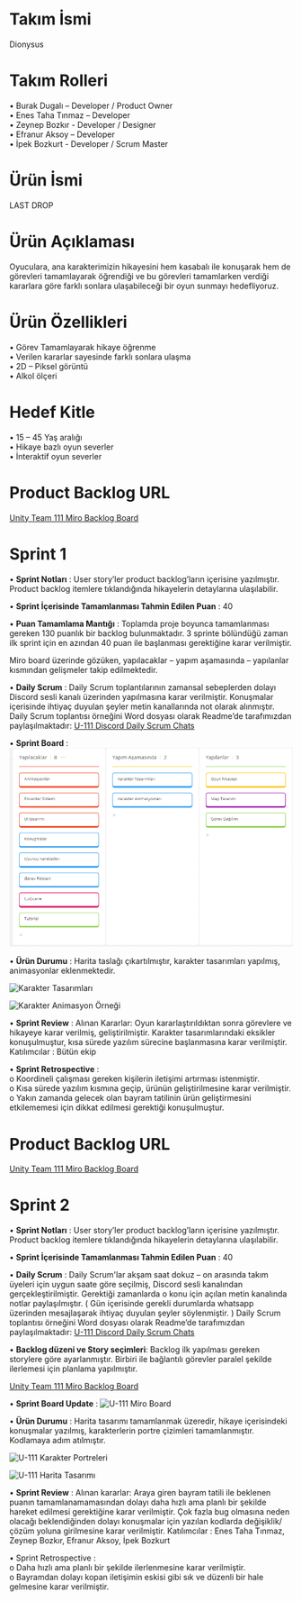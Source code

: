 # Takım İsmi 

Dionysus

# Takım Rolleri

•	Burak Dugalı – Developer / Product Owner <br/>
•	Enes Taha Tınmaz – Developer  <br/>
•	Zeynep Bozkır -  Developer / Designer  <br/>
•	Efranur Aksoy – Developer  <br/>
•	İpek Bozkurt -  Developer / Scrum Master  <br/>

# Ürün İsmi 

LAST DROP

# Ürün Açıklaması 

Oyuculara, ana karakterimizin hikayesini hem kasabalı ile konuşarak hem de görevleri tamamlayarak öğrendiği ve bu görevleri tamamlarken verdiği kararlara göre farklı sonlara ulaşabileceği bir oyun sunmayı hedefliyoruz. 

# Ürün Özellikleri 

•	Görev Tamamlayarak hikaye öğrenme <br/>
•	Verilen kararlar sayesinde farklı sonlara ulaşma <br/>
•	2D – Piksel görüntü <br/>
•	Alkol ölçeri <br/>

# Hedef Kitle
•	15 – 45 Yaş aralığı <br/>
•	Hikaye bazlı oyun severler <br/>
•	İnteraktif oyun severler <br/>

# Product Backlog URL 

[Unity Team 111 Miro Backlog Board](https://miro.com/app/board/uXjVM_9kYqM=/?share_link_id=616186124308)


# Sprint 1 


•	**Sprint Notları** : User story’ler product backlog’ların içerisine yazılmıştır. Product backlog itemlere tıklandığında hikayelerin detaylarına ulaşılabilir. <br/>

•	**Sprint İçerisinde Tamamlanması Tahmin Edilen Puan** :  40 <br/>

•	**Puan Tamamlama Mantığı** : Toplamda proje boyunca tamamlanması gereken 130 puanlık bir backlog bulunmaktadır. 3 sprinte bölündüğü zaman ilk sprint için en azından 40 puan ile başlanması gerektiğine karar verilmiştir. <br/>

Miro board üzerinde gözüken, yapılacaklar – yapım aşamasında – yapılanlar kısmından gelişmeler takip edilmektedir. <br/>

•	**Daily Scrum** :  Daily Scrum toplantılarının zamansal sebeplerden dolayı Discord sesli kanalı üzerinden yapılmasına karar verilmiştir. Konuşmalar içerisinde ihtiyaç duyulan şeyler metin kanallarında not olarak alınmıştır. Daily Scrum toplantısı örneğini Word dosyası olarak Readme’de tarafımızdan paylaşılmaktadır: [U-111 Discord Daily Scrum Chats](https://github.com/Burak-Dugali/U-111/blob/main/U-111%20Discord%20Daily%20Scrum%20Chats.docx) <br/>

•	**Sprint Board** : 
![U-111 Miro Board](https://github.com/Burak-Dugali/U-111/blob/main/U-111%20Miro%20Board.png)


•	**Ürün Durumu** : Harita taslağı çıkartılmıştır, karakter tasarımları yapılmış, animasyonlar eklenmektedir. 

![Karakter Tasarımları](https://cdn.discordapp.com/attachments/1116802566764904488/1117882053065719899/New_Piskel_2.png)

![Karakter Animasyon Örneği](https://cdn.discordapp.com/attachments/1116802566764904488/1117881713926881352/animasyonz.png)

•	**Sprint Review** : Alınan Kararlar: Oyun kararlaştırıldıktan sonra görevlere ve hikayeye karar verilmiş, geliştirilmiştir. Karakter tasarımlarındaki eksikler konuşulmuştur, kısa sürede yazılım sürecine başlanmasına karar verilmiştir.  Katılımcılar : Bütün ekip 

•	**Sprint Retrospective** : <br/>
o	Koordineli çalışması gereken kişilerin iletişimi artırması istenmiştir.  <br/>
o	Kısa sürede yazılım kısmına geçip, ürünün geliştirilmesine karar verilmiştir.  <br/>
o	Yakın zamanda gelecek olan bayram tatilinin ürün geliştirmesini etkilememesi için dikkat edilmesi gerektiği konuşulmuştur.  <br/>

# Product Backlog URL 

[Unity Team 111 Miro Backlog Board](https://miro.com/app/board/uXjVM_9kYqM=/?share_link_id=616186124308)


# Sprint 2

•	**Sprint Notları** : User story’ler product backlog’ların içerisine yazılmıştır. Product backlog itemlere tıklandığında hikayelerin detaylarına ulaşılabilir. <br/>

•	**Sprint İçerisinde Tamamlanması Tahmin Edilen Puan** :  40 <br/>

•	**Daily Scrum** :  Daily Scrum'lar akşam saat dokuz – on arasında takım üyeleri için uygun saate göre seçilmiş, Discord sesli kanalından gerçekleştirilmiştir. Gerektiği zamanlarda o konu için açılan metin kanalında notlar paylaşılmıştır. ( Gün içerisinde gerekli durumlarda whatsapp üzerinden mesajlaşarak ihtiyaç duyulan şeyler söylenmiştir. ) Daily Scrum toplantısı örneğini Word dosyası olarak Readme’de tarafımızdan paylaşılmaktadır: [U-111 Discord Daily Scrum Chats](https://github.com/Burak-Dugali/U-111/blob/main/U-111%20Daily%20Scrum%20Discord%20-%20Whatsapp%20Chats.docx) <br/>

•	**Backlog düzeni ve Story seçimleri**: Backlog ilk yapılması gereken storylere göre ayarlanmıştır. Birbiri ile bağlantılı görevler paralel şekilde ilerlemesi için planlama yapılmıştır. <br/>

[Unity Team 111 Miro Backlog Board](https://miro.com/app/board/uXjVM_9kYqM=/?share_link_id=616186124308)

•	**Sprint Board Update** : 
![U-111 Miro Board](https://cdn.discordapp.com/attachments/1119696574004609196/1125151384522723391/Sprint_2.png)

•	**Ürün Durumu** :  Harita tasarımı tamamlanmak üzeredir, hikaye içerisindeki konuşmalar yazılmış, karakterlerin portre çizimleri tamamlanmıştır. Kodlamaya adım atılmıştır. 

![U-111 Karakter Portreleri](https://cdn.discordapp.com/attachments/1119696574004609196/1125155185266786444/yaakn_yuzler_1.png)

![U-111 Harita Tasarımı](https://cdn.discordapp.com/attachments/1118253717226016798/1125135020709912697/2023-07-02_1.png)

•	**Sprint Review** : Alınan kararlar: Araya giren bayram tatili ile beklenen puanın tamamlanamamasından dolayı daha hızlı ama planlı bir şekilde hareket edilmesi gerektiğine karar verilmiştir. Çok fazla bug olmasına neden olacağı beklendiğinden dolayı konuşmalar için yazılan kodlarda değişiklik/çözüm yoluna girilmesine karar verilmiştir. Katılımcılar : Enes Taha Tınmaz, Zeynep Bozkır, Efranur Aksoy, İpek Bozkurt

•	Sprint Retrospective : <br/>
o	Daha hızlı ama planlı bir şekilde ilerlenmesine karar verilmiştir. <br/>
o	Bayramdan dolayı kopan iletişimin eskisi gibi sık ve düzenli bir hale gelmesine karar verilmiştir.<br/>
